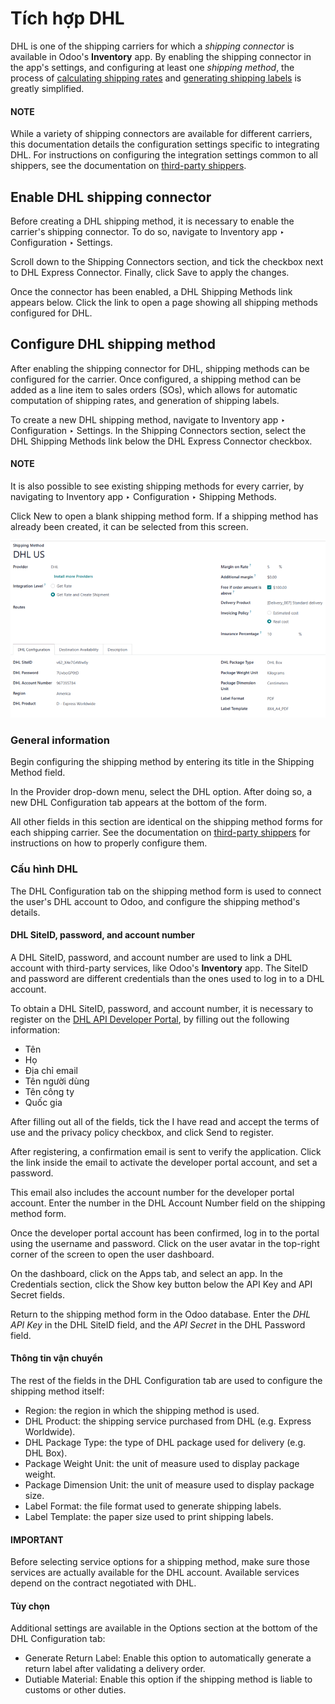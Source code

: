 # Tích hợp DHL

DHL is one of the shipping carriers for which a *shipping connector* is available in Odoo's
**Inventory** app. By enabling the shipping connector in the app's settings, and configuring at
least one *shipping method*, the process of [calculating shipping rates](../setup_configuration.md) and [generating shipping labels](labels.md) is greatly simplified.

#### NOTE
While a variety of shipping connectors are available for different carriers, this documentation
details the configuration settings specific to integrating DHL. For instructions on configuring
the integration settings common to all shippers, see the documentation on [third-party
shippers](third_party_shipper.md).

## Enable DHL shipping connector

Before creating a DHL shipping method, it is necessary to enable the carrier's shipping connector.
To do so, navigate to Inventory app ‣ Configuration ‣ Settings.

Scroll down to the Shipping Connectors section, and tick the checkbox next to
DHL Express Connector. Finally, click Save to apply the changes.

Once the connector has been enabled, a <i class="oi oi-arrow-right"></i> DHL Shipping Methods link
appears below. Click the link to open a page showing all shipping methods configured for DHL.

## Configure DHL shipping method

After enabling the shipping connector for DHL, shipping methods can be configured for the carrier.
Once configured, a shipping method can be added as a line item to sales orders (SOs), which allows
for automatic computation of shipping rates, and generation of shipping labels.

To create a new DHL shipping method, navigate to Inventory app ‣ Configuration ‣
Settings. In the Shipping Connectors section, select the DHL Shipping
Methods link below the DHL Express Connector checkbox.

#### NOTE
It is also possible to see existing shipping methods for every carrier, by navigating to
Inventory app ‣ Configuration ‣ Shipping Methods.

Click New to open a blank shipping method form. If a shipping method has already been
created, it can be selected from this screen.

![The form for a DHL shipping method.](../../../../../_images/dhl-form.png)

### General information

Begin configuring the shipping method by entering its title in the Shipping Method
field.

In the Provider drop-down menu, select the DHL option. After doing so, a new
DHL Configuration tab appears at the bottom of the form.

All other fields in this section are identical on the shipping method forms for each shipping
carrier. See the documentation on [third-party shippers](third_party_shipper.md) for instructions
on how to properly configure them.

### Cấu hình DHL

The DHL Configuration tab on the shipping method form is used to connect the user's DHL
account to Odoo, and configure the shipping method's details.

#### DHL SiteID, password, and account number

A DHL SiteID, password, and account number are used to link a DHL account with third-party services,
like Odoo's **Inventory** app. The SiteID and password are different credentials than the ones used
to log in to a DHL account.

To obtain a DHL SiteID, password, and account number, it is necessary to register on the [DHL API
Developer Portal](https://developer.dhl.com/user/register), by filling out the following
information:

- Tên
- Họ
- Địa chỉ email
- Tên người dùng
- Tên công ty
- Quốc gia

After filling out all of the fields, tick the I have read and accept the terms of use and
the privacy policy checkbox, and click Send to register.

After registering, a confirmation email is sent to verify the application. Click the link inside the
email to activate the developer portal account, and set a password.

This email also includes the account number for the developer portal account. Enter the number in
the DHL Account Number field on the shipping method form.

Once the developer portal account has been confirmed, log in to the portal using the username and
password. Click on the user avatar in the top-right corner of the screen to open the user dashboard.

On the dashboard, click on the Apps tab, and select an app. In the
Credentials section, click the Show key button below the API Key
and API Secret fields.

Return to the shipping method form in the Odoo database. Enter the *DHL API Key* in the
DHL SiteID field, and the *API Secret* in the DHL Password field.

#### Thông tin vận chuyển

The rest of the fields in the DHL Configuration tab are used to configure the shipping
method itself:

- Region: the region in which the shipping method is used.
- DHL Product: the shipping service purchased from DHL (e.g. Express Worldwide).
- DHL Package Type: the type of DHL package used for delivery (e.g. DHL Box).
- Package Weight Unit: the unit of measure used to display package weight.
- Package Dimension Unit: the unit of measure used to display package size.
- Label Format: the file format used to generate shipping labels.
- Label Template: the paper size used to print shipping labels.

#### IMPORTANT
Before selecting service options for a shipping method, make sure those services are actually
available for the DHL account. Available services depend on the contract negotiated with DHL.

#### Tùy chọn

Additional settings are available in the Options section at the bottom of the
DHL Configuration tab:

- Generate Return Label: Enable this option to automatically generate a return label
  after validating a delivery order.
- Dutiable Material: Enable this option if the shipping method is liable to customs or
  other duties.

